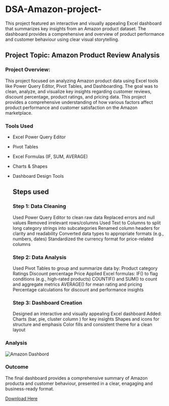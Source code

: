 # DSA-Amazon-project-
This project featured an interactive and visually appealing Excel dashboard that summarizes key insights from an Amazon product dataset. The dashboard provides a comprehensive and overview of product performance and customer behaviour  using clear visual storytelling. 

## Project Topic: Amazon Product Review Analysis 

### Project Overview:  
This project focused on analyzing Amazon product data using Excel tools like Power Query Editor, Pivot Tables, and Dashboarding. The goal was to clean, analyze, and visualize key insights regarding  customer reviews, discount percentage, product ratings, and pricing data. This project provides a comprehensive understanding of how various factors affect product performance and customer satisfaction on the Amazon marketplace.  

### Tools Used     
- Excel Power Query Editor     
- Pivot Tables     
- Excel Formulas (IF, SUM, AVERAGE)     
- Charts & Shapes     
- Dashboard Design Tools

  ## Steps used

    ### Step 1: Data Cleaning
  Used Power Query Editor to clean raw data     Replaced errors and null values     Removed irrelevant rows/columns     Used Text to Columns to split long category strings into subcategories        Renamed column headers for clarity and readability     Converted data types to appropriate formats (e.g., numbers, dates)     Standardized the currency format for price-related columns
             
  ### Step 2: Data Analysis
   Used Pivot Tables to group and summarize data by:   Product category     Ratings     Discount percentage     Price
   Applied Excel formulas:
   IF() to flag conditions (e.g., high-rated products)
  COUNTIF() and SUM() to count and aggregate metrics
  AVERAGE() for mean rating and pricing
  Percentage calculations for discount and performance insights
               
  ### Step 3: Dashboard Creation
   Designed an interactive and visually appealing Excel dashboard
   Added:   Charts (bar, pie, cluster column ) for key insights
   Shapes and icons for structure and emphasis
   Color fills and consistent theme for a clean layout

### Analysis

 ![Amazon Dashbord](https://github.com/user-attachments/assets/8a86309f-1f9b-42c0-a088-b90cac4759b2)

### Outcome 

The final dashboard provides a comprehensive summary of Amazon producta and customer behaviour, presented in a clear, enagaging and business-ready format. 

[Download Here](https://github.com/Nifemi25/DSA-Amazon-project-/raw/refs/heads/main/Amazon%20Odunayo.xlsx)


